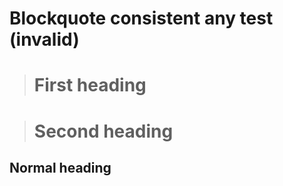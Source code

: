 # Blockquote consistent any test (invalid)

> First heading
> =======

> Second heading
> ========

## Normal heading
